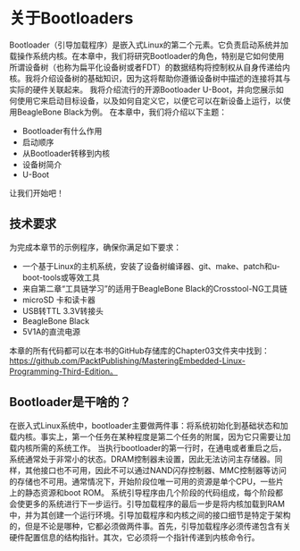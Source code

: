 # 关于Bootloaders

Bootloader（引导加载程序）是嵌入式Linux的第二个元素。它负责启动系统并加载操作系统内核。在本章中，我们将研究Bootloader的角色，特别是它如何使用所谓设备树（也称为扁平化设备树或者FDT）的数据结构将控制权从自身传递给内核。我将介绍设备树的基础知识，因为这将帮助你遵循设备树中描述的连接将其与实际的硬件关联起来。
我将介绍流行的开源Bootloader U-Boot，并向您展示如何使用它来启动目标设备，以及如何自定义它，以便它可以在新设备上运行，以使用BeagleBone Black为例。
在本章中，我们将介绍以下主题：
- Bootloader有什么作用
- 启动顺序
- 从Bootloader转移到内核
- 设备树简介
- U-Boot

让我们开始吧！

## 技术要求
为完成本章节的示例程序，确保你满足如下要求：
- 一个基于Linux的主机系统，安装了设备树编译器、git、make、patch和u-boot-tools或等效工具
- 来自第二章“工具链学习”的适用于BeagleBone Black的Crosstool-NG工具链
- microSD 卡和读卡器
- USB转TTL 3.3V转接头
- BeagleBone Black
- 5V1A的直流电源

本章的所有代码都可以在本书的GitHub存储库的Chapter03文件夹中找到：https://github.com/PacktPublishing/MasteringEmbedded-Linux-Programming-Third-Edition。

## Bootloader是干啥的？
在嵌入式Linux系统中，bootloader主要做两件事：将系统初始化到基础状态和加载内核。事实上，第一个任务在某种程度是第二个任务的附属，因为它只需要让加载内核所需的系统工作。
当执行bootloader的第一行时，在通电或者重启之后，系统通常处于非常小的状态。DRAM控制器未设置，因此无法访问主存储器。同样，其他接口也不可用，因此不可以通过NAND闪存控制器、MMC控制器等访问的存储也不可用。通常情况下，开始阶段位唯一可用的资源是单个CPU，一些片上的静态资源和boot ROM。
系统引导程序由几个阶段的代码组成，每个阶段都会使更多的系统进行下一步运行。引导加载程序的最后一步是将内核加载到RAM中，并为其创建一个运行环境。引导加载程序和内核之间的接口细节是特定于架构的，但是不论是哪种，它都必须做两件事。首先，引导加载程序必须传递包含有关硬件配置信息的结构指针。其次，它必须将一个指针传递到内核命令行。